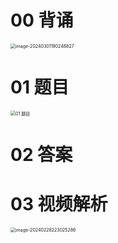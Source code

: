 # 00 背诵

<img src="https://cvp.oss-cn-shanghai.aliyuncs.com/picgo/202403011902998.png" alt="image-20240301190248827" style="zoom:50%;" />



# 01 题目

<img src="https://cvp.oss-cn-shanghai.aliyuncs.com/picgo/202402131902949.png" alt="01 题目" style="zoom:50%;" />



# 02 答案







# 03 视频解析

<img src="https://cvp.oss-cn-shanghai.aliyuncs.com/picgo/202402282230584.png" alt="image-20240228223025286" style="zoom:50%;" />
